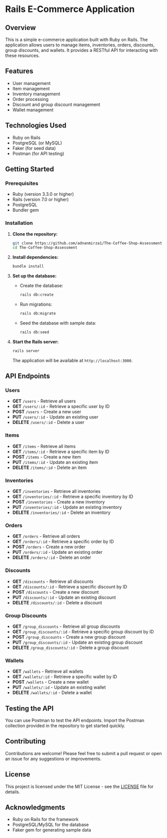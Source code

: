 # Rails E-Commerce Application

## Overview

This is a simple e-commerce application built with Ruby on Rails. The application allows users to manage items, inventories, orders, discounts, group discounts, and wallets. It provides a RESTful API for interacting with these resources.

## Features

- User management
- Item management
- Inventory management
- Order processing
- Discount and group discount management
- Wallet management

## Technologies Used

- Ruby on Rails
- PostgreSQL (or MySQL)
- Faker (for seed data)
- Postman (for API testing)

## Getting Started

### Prerequisites

- Ruby (version 3.3.0 or higher)
- Rails (version 7.0 or higher)
- PostgreSQL
- Bundler gem

### Installation

1. **Clone the repository:**

   ```bash
   git clone https://github.com/adnanmirza1/The-Coffee-Shop-Assessment-.git
   cd The-Coffee-Shop-Assessment
   ```

2. **Install dependencies:**

   ```bash
   bundle install
   ```

3. **Set up the database:**

   - Create the database:

     ```bash
     rails db:create
     ```

   - Run migrations:

     ```bash
     rails db:migrate
     ```

   - Seed the database with sample data:

     ```bash
     rails db:seed
     ```

4. **Start the Rails server:**

   ```bash
   rails server
   ```

   The application will be available at `http://localhost:3000`.

## API Endpoints

### Users

- **GET** `/users` - Retrieve all users
- **GET** `/users/:id` - Retrieve a specific user by ID
- **POST** `/users` - Create a new user
- **PUT** `/users/:id` - Update an existing user
- **DELETE** `/users/:id` - Delete a user

### Items

- **GET** `/items` - Retrieve all items
- **GET** `/items/:id` - Retrieve a specific item by ID
- **POST** `/items` - Create a new item
- **PUT** `/items/:id` - Update an existing item
- **DELETE** `/items/:id` - Delete an item

### Inventories

- **GET** `/inventories` - Retrieve all inventories
- **GET** `/inventories/:id` - Retrieve a specific inventory by ID
- **POST** `/inventories` - Create a new inventory
- **PUT** `/inventories/:id` - Update an existing inventory
- **DELETE** `/inventories/:id` - Delete an inventory

### Orders

- **GET** `/orders` - Retrieve all orders
- **GET** `/orders/:id` - Retrieve a specific order by ID
- **POST** `/orders` - Create a new order
- **PUT** `/orders/:id` - Update an existing order
- **DELETE** `/orders/:id` - Delete an order

### Discounts

- **GET** `/discounts` - Retrieve all discounts
- **GET** `/discounts/:id` - Retrieve a specific discount by ID
- **POST** `/discounts` - Create a new discount
- **PUT** `/discounts/:id` - Update an existing discount
- **DELETE** `/discounts/:id` - Delete a discount

### Group Discounts

- **GET** `/group_discounts` - Retrieve all group discounts
- **GET** `/group_discounts/:id` - Retrieve a specific group discount by ID
- **POST** `/group_discounts` - Create a new group discount
- **PUT** `/group_discounts/:id` - Update an existing group discount
- **DELETE** `/group_discounts/:id` - Delete a group discount

### Wallets

- **GET** `/wallets` - Retrieve all wallets
- **GET** `/wallets/:id` - Retrieve a specific wallet by ID
- **POST** `/wallets` - Create a new wallet
- **PUT** `/wallets/:id` - Update an existing wallet
- **DELETE** `/wallets/:id` - Delete a wallet

## Testing the API

You can use Postman to test the API endpoints. Import the Postman collection provided in the repository to get started quickly.

## Contributing

Contributions are welcome! Please feel free to submit a pull request or open an issue for any suggestions or improvements.

## License

This project is licensed under the MIT License - see the [LICENSE](LICENSE) file for details.

## Acknowledgments

- Ruby on Rails for the framework
- PostgreSQL/MySQL for the database
- Faker gem for generating sample data